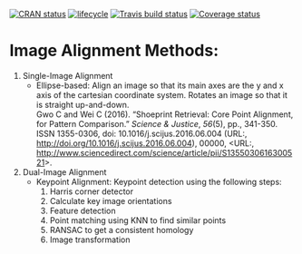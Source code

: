[![CRAN
status](https://www.r-pkg.org/badges/version/ImageAlignR)](https://cran.r-project.org/package=ImageAlignR)
[![lifecycle](https://img.shields.io/badge/lifecycle-maturing-blue.svg)](https://www.tidyverse.org/lifecycle/#maturing)
[![Travis build
status](https://travis-ci.org/srvanderplas/ImageAlignR.svg?branch=master)](https://travis-ci.org/srvanderplas/ImageAlignR)
[![Coverage
status](https://codecov.io/gh/srvanderplas/ImageAlignR/branch/master/graph/badge.svg)](https://codecov.io/github/srvanderplas/ImageAlignR?branch=master)

Image Alignment Methods:
========================

1.  Single-Image Alignment
    -   Ellipse-based: Align an image so that its main axes are the y
        and x axis of the cartesian coordinate system. Rotates an image
        so that it is straight up-and-down.  
        Gwo C and Wei C (2016). “Shoeprint Retrieval: Core Point
        Alignment, for Pattern Comparison.” *Science & Justice*,
        *56*(5), pp., 341-350. ISSN 1355-0306, doi:
        10.1016/j.scijus.2016.06.004 (URL:,
        <http://doi.org/10.1016/j.scijus.2016.06.004>), 00000, &lt;URL:,
        <http://www.sciencedirect.com/science/article/pii/S1355030616300521>&gt;.
2.  Dual-Image Alignment
    -   Keypoint Alignment: Keypoint detection using the following
        steps:
        1.  Harris corner detector
        2.  Calculate key image orientations
        3.  Feature detection
        4.  Point matching using KNN to find similar points
        5.  RANSAC to get a consistent homology
        6.  Image transformation
